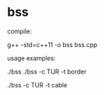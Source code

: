 # bss
compile:

g++ -std=c++11 -o bss bss.cpp


usage examples:

./bss
./bss -c TUR -t border

./bss -c TUR -t cable
